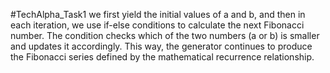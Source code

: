 #TechAlpha_Task1
we first yield the initial values of a and b, and then in each iteration, we use if-else conditions to calculate the next Fibonacci number. The condition checks which of the two numbers (a or b) is smaller and updates it accordingly. 
This way, the generator continues to produce the Fibonacci series defined by the mathematical recurrence relationship.
